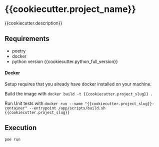 # {{cookiecutter.project_name}}

{{cookiecutter.description}}

## Requirements

* poetry
* docker
* python version {{cookiecutter.python_full_version}}

#### Docker

Setup requires that you already have docker installed on your machine.

Build the image with `docker build -t {{cookiecutter.project_slug}} .`

Run Unit tests with `docker run --name "{{cookiecutter.project_slug}}-container" --entrypoint /app/scripts/build.sh {{cookiecutter.project_slug}}`

## Execution

`poe run`

